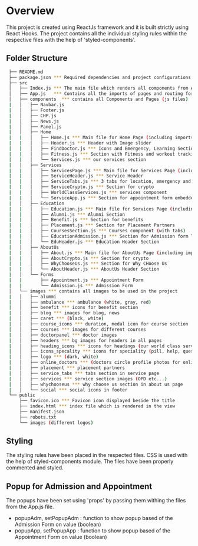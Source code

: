 # Overview
This project is created using ReactJs framework and it is built strictly using React Hooks. The project contains all the individual styling rules within the respective files with the help of 'styled-components'.

## Folder Structure
 ```sh
  ├── README.md
  ├── package.json *** Required dependencies and project configurations
  ├── src
  │   ├── Index.js *** The main file which renders all components from App.js
  │   ├── App.js   *** Contains all the imports of pages and routing for various URLs
  │   ├── components  *** contains all Components and Pages (js files)
  |   │   ├── Navbar.js
  |   │   ├── Footer.js
  |   │   ├── CHP.js
  |   │   ├── News.js
  |   │   ├── Panel.js
  |   │   ├── Home
  |   |   │   ├── Home.js *** Main file for Home Page (including imports)
  |   |   │   ├── Header.js *** Header with Image slider
  |   |   │   ├── FindDoctor.js *** Icons and Emergency, Learning Section
  |   |   │   ├── Fitness.js *** Section with Fitness and workout tracking
  |   |   │   └── Services.js *** our services section
  |   │   ├── Services
  |   |   │   ├── ServicesPage.js *** Main file for Services Page (including imports)
  |   |   │   ├── ServiceHeader.js *** Service Header
  |   |   │   ├── ServiceTabs.js *** 3 tabs for location, emergency and opening hours
  |   |   │   ├── ServiceCrypto.js *** Section for crypto
  |   |   │   ├── WorldClassServices.js *** services component
  |   |   │   └── ServiceApp.js *** Section for appointment form embedded
  |   │   ├── Education
  |   |   │   ├── Education.js *** Main file for Services Page (including imports)
  |   |   │   ├── Alumni.js *** Alumni Section
  |   |   │   ├── Benefit.js *** Section for benefits
  |   |   │   ├── Placement.js *** Section for Placement Partners
  |   |   │   ├── CoursesSection.js *** Courses component (with tabs)
  |   |   │   ├── EducationAdmission.js *** Section for Admission form link
  |   |   │   └── EduHeader.js *** Education Header Section
  |   │   ├── AboutUs
  |   |   │   ├── About.js *** Main file for AboutUs Page (including imports)
  |   |   │   ├── AboutCrypto.js *** Section for crypto
  |   |   │   ├── WhyChooseUs.js *** Section for Why CHoose Us
  |   |   │   └── AboutHeader.js *** AboutUs Header Section
  |   │   └── Forms
  |   |       ├── Appointment.js *** Appointment Form
  |   |       └── Admission.js *** Admission Form
  │   └── images *** contains all images to be used in the project
  |   │   ├── alummi
  |   │   ├── ambulance *** ambulance (white, gray, red)
  |   │   ├── benefit *** icons for benefit section
  |   │   ├── blog *** images for blog, news
  |   │   ├── caret *** (black, white)
  |   │   ├── course_icons *** duration, medal icon for course section
  |   │   ├── courses *** images for different courses
  |   │   ├── doctorpanel *** doctor images
  |   │   ├── headers *** bg images for headers in all pages
  |   │   ├── heading_icons *** icons for headings (our world class services, doctor panel, latest news, etc)
  |   │   ├── icons_specality *** icons for speciality (pill, help, question, bone, baby, etc)
  |   │   ├── logo *** (dark, white)
  |   │   ├── online_doctors *** (doctors circle profile photos for online doctors section)
  |   │   ├── placement *** placement partners
  |   │   ├── service_tabs *** tabs section in service page
  |   │   ├── services *** service section images (OPD etc...)
  |   │   ├── whychooseus *** why choose us section in about us page
  |   │   └── social *** social icons in footer
  └── public
      ├── favicon.ico *** Favicon icon displayed beside the title
      ├── index.html *** index file which is rendered in the view
      ├── manifest.json
      ├── robots.txt
      └── images (different logos)
  ```

## Styling
The styling rules have been placed in the respected files. CSS is used with the help of styled-components module. The files have been properly commented and styled.

## Popup for Admission and Appointment
The popups have been set using 'props' by passing them withing the files from the App.js file.
* popupAdm, setPopupAdm : function to show popup based of the Admission Form on value (boolean)
* popupApp, setPopupApp : function to show popup based of the Appointment Form on value (boolean)
